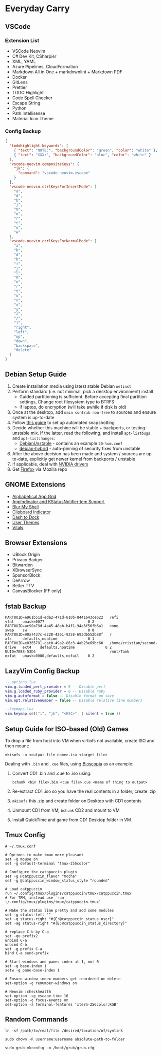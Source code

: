 # Everyday Carry

## VSCode

### Extension List

- VSCode Neovim
- C# Dev Kit, CSharpier
- XML, YAML
- Azure Pipelines, CloudFormation
- Markdown All in One + markdownlint + Markdown PDF
- Docker
- GitLens
- Prettier
- TODO Highlight
- Code Spell Checker
- Escape String
- Python
- Path Intellisense
- Material Icon Theme

### Config Backup

```json
{
  "todohighlight.keywords": [
    { "text": "NOTE:", "backgroundColor": "green", "color": "white" },
    { "text": "XXX:", "backgroundColor": "blue", "color": "white" }
  ],
  "vscode-neovim.compositeKeys": {
    "jk": {
      "command": "vscode-neovim.escape"
    }
  },
  "vscode-neovim.ctrlKeysForInsertMode": [
    "a",
    "d",
    "h",
    "j",
    "m",
    "o",
    "r",
    "t",
    "u",
    "w"
  ],
  "vscode-neovim.ctrlKeysForNormalMode": [
    "a",
    "b",
    "d",
    "h",
    "i",
    "j",
    "l",
    "m",
    "o",
    "r",
    "t",
    "u",
    "v",
    "x",
    "y",
    "z",
    "/",
    "]",
    "right",
    "left",
    "up",
    "down",
    "backspace",
    "delete"
  ]
}
```

## Debian Setup Guide

1. Create installation media using latest stable Debian `netinst`
2. Perform standard (i.e. not minimal, pick a desktop environment) install
   - Guided partitioning is sufficient. Before accepting final partition settings, Change root filesystem type to BTRFS
   - If laptop, do encryption (will take awhile if disk is old)
3. Once at the desktop, add `main contrib non-free` to sources and ensure system is up-to-date
4. Follow [this guide](https://github.com/david-cortes/snapper-in-debian-guide) to set up automated snapshotting
5. Decide whether this machine will be stable + backports, or testing-unstable mix. If the latter, read the following, and install `apt-listbugs` and `apt-listchanges`:
   - [DebianUnstable](https://wiki.debian.org/DebianUnstable) - contains an example `20-tum.conf`
   - [debian-hybrid](https://github.com/khimaros/debian-hybrid) - auto-pinning of security fixes from unstable
6. After the above decision has been made and system / sources are up-to-date, explicitly get newer kernel from backports / unstable
7. If applicable, deal with [NVIDIA drivers](https://wiki.debian.org/NvidiaGraphicsDrivers)
8. Get [Firefox](https://support.mozilla.org/en-US/kb/install-firefox-linux) via Mozilla repo

## GNOME Extensions

- [Alphabetical App Grid](https://extensions.gnome.org/extension/4269/alphabetical-app-grid/)
- [AppIndicator and KStatusNotifierItem Support](https://extensions.gnome.org/extension/615/appindicator-support/)
- [Blur My Shell](https://extensions.gnome.org/extension/3193/blur-my-shell/)
- [Clipboard Indicator](https://extensions.gnome.org/extension/779/clipboard-indicator/)
- [Dash to Dock](https://extensions.gnome.org/extension/307/dash-to-dock/)
- [User Themes](https://extensions.gnome.org/extension/19/user-themes/)
- [Vitals](https://extensions.gnome.org/extension/1460/vitals/)

## Browser Extensions

- UBlock Origin
- Privacy Badger
- Bitwarden
- XBrowserSync
- SponsorBlock
- DeArrow
- Better TTV
- CanvasBlocker (FF only)

## fstab Backup

```shell
PARTUUID=e961b51d-eda2-471d-810b-8441643ce622   /efi                          vfat    umask=0077                    0 2
PARTUUID=ac90a78d-4a45-48ab-b4f1-94a3f56fb6a1   none                          swap    sw                            0 0
PARTUUID=90a7437c-e228-4261-9258-693d6552b88f   /                             xfs     defaults,noatime              0 1
PARTUUID=e8365781-cac0-49a2-86c3-4ab23e69bc60   /home/cristian/second-drive   ext4    defaults,noatime              0 2
UUID=7E88-53D4                                  /mnt/Tank                     exfat   umask=0000,defaults,nofail    0 2
```

## LazyVim Config Backup

```lua
-- options.lua
vim.g.loaded_perl_provider = 0 -- Disable perl
vim.g.loaded_ruby_provider = 0 -- Disable ruby
vim.g.autoformat = false -- Disable format on save
vim.opt.relativenumber = false -- Disable relative line numbers

--keymaps.lua
vim.keymap.set("i", "jk", "<ESC>", { silent = true })
```

## Setup Guide for ISO-based (Old) Games

To drop a file from host into VM when virtiofs not available, create ISO and then mount:

```shell
mkisofs -o <output file name>.iso <target file>
```

Dealing with `.bin` and `.cue` files, using [Bioscopia]() as an example:

1. Convert CD1 .bin and .cue to .iso using:

   ```shell
   bchunk <bin file>.bin <cue file>.cue <name of thing to output>
   ```

2. Re-extract CD1 .iso so you have the real contents in a folder, create .zip
3. `mkisofs` this .zip and create folder on Desktop with CD1 contents
4. Unmount CD1 from VM, `bchunk` CD2 and mount to VM
5. Install QuickTime and game from CD1 Desktop folder in VM

## Tmux Config

```shell
# ~/.tmux.conf

# Options to make tmux more pleasant
set -g mouse on
set -g default-terminal "tmux-256color"

# Configure the catppuccin plugin
set -g @catppuccin_flavor "mocha"
set -g @catppuccin_window_status_style "rounded"

# Load catppuccin
run ~/.config/tmux/plugins/catppuccin/tmux/catppuccin.tmux
# For TPM, instead use `run ~/.config/tmux/plugins/tmux/catppuccin.tmux`

# Make the status line pretty and add some modules
set -g status-left ""
set -g status-right "#{E:@catppuccin_status_user}"
set -ag status-right "#{E:@catppuccin_status_directory}"

# replace C-b by C-a
set -gu prefix2
unbind C-a
unbind C-b
set -g prefix C-a
bind C-a send-prefix

# Start windows and panes index at 1, not 0
set -g base-index 1
setw -g pane-base-index 1

# Ensure window index numbers get reordered on delete
set-option -g renumber-windows on

# Neovim :checkhealth
set-option -sg escape-time 10
set-option -g focus-events on
set-option -a terminal-features 'xterm-256color:RGB'
```

## Random Commands

`ln -sf /path/to/real/file /desired/location/of/symlink`

`sudo chown -R username:username absolute-path-to-folder`

`sudo grub-mkconfig -o /boot/grub/grub.cfg`
